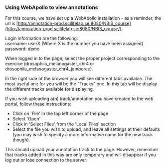 ### Using WebApollo to view annotations

For this course, we have set up a WebApollo installation - as a reminder, the url is [http://annotation-prod.scilifelab.se:8080/NBIS_course](http://annotation-prod.scilifelab.se:8080/NBIS_course/).

Login information are the following:<br/> 
username: userX  (Where X is the number you have been assigned)<br/> 
password: demo <br/> 

When logged in to the page, select the proper project corresponding to the exercice (drosophila_melanogaster_chr4 or drosophila_melanogaster_chr4_jamboree).

In the right side of the browser you will see different tabs available. The most useful one for you will be the "Tracks" one. In this tab will be display the different tracks available for displaying.

If you wish uploading a(n) track/annotation you have created to the web portal, follow these instructions:

- Click on 'File' in the top left corner of the page  
- Select 'Open'  
- Click in 'Select Files' from the 'Local Files' section  
- Select the file you wish to upload, and leave all settings at their defaults (you may wish to specify a more informative name for the new track though).

This should upload your annotation track to the page. However, remember that tracks added in this way are only temporary and will disappear if you log out or lose connection to the server.
